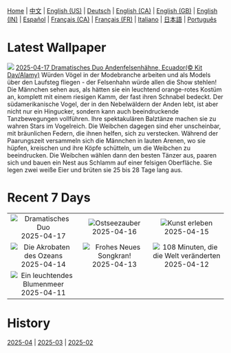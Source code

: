 [Home](../README.md) | [中文](zh-CN.md) | [English (US)](en-US.md) | [Deutsch](de-DE.md) | [English (CA)](en-CA.md) | [English (GB)](en-GB.md) | [English (IN)](en-IN.md) | [Español](es-ES.md) | [Français (CA)](fr-CA.md) | [Français (FR)](fr-FR.md) | [Italiano](it-IT.md) | [日本語](ja-JP.md) | [Português](pt-BR.md)

# Latest Wallpaper
![](https://www.bing.com/th?id=OHR.EcuadorBird_DE-DE1431082236_UHD.jpg)
[2025-04-17 Dramatisches Duo Andenfelsenhähne, Ecuador(© Kit Day/Alamy)](https://www.bing.com/th?id=OHR.EcuadorBird_DE-DE1431082236_UHD.jpg)
Würden Vögel in der Modebranche arbeiten und als Models über den Laufsteg fliegen - der Felsenhahn würde allen die Show stehlen! Die Männchen sehen aus, als hätten sie ein leuchtend orange-rotes Kostüm an, komplett mit einem riesigen Kamm, der fast ihren Schnabel bedeckt. Der südamerikanische Vogel, der in den Nebelwäldern der Anden lebt, ist aber nicht nur ein Hingucker, sondern kann auch beeindruckende Tanzbewegungen vollführen. Ihre spektakulären Balztänze machen sie zu wahren Stars im Vogelreich. Die Weibchen dagegen sind eher unscheinbar, mit bräunlichen Federn, die ihnen helfen, sich zu verstecken. Während der Paarungszeit versammeln sich die Männchen in lauten Arenen, wo sie hüpfen, kreischen und ihre Köpfe schütteln, um die Weibchen zu beeindrucken. Die Weibchen wählen dann den besten Tänzer aus, paaren sich und bauen ein Nest aus Schlamm auf einer felsigen Oberfläche. Sie legen zwei weiße Eier und brüten sie 25 bis 28 Tage lang aus.

# Recent 7 Days
|  |  |  |
|:---:|:---:|:---:|
| ![](https://www.bing.com/th?id=OHR.EcuadorBird_DE-DE1431082236_400x240.jpg "Dramatisches Duo") 2025-04-17 | ![](https://www.bing.com/th?id=OHR.BeachChairsSteinwarder_DE-DE2084587794_400x240.jpg "Ostseezauber") 2025-04-16 | ![](https://www.bing.com/th?id=OHR.BeachArt_DE-DE2496270870_400x240.jpg "Kunst erleben") 2025-04-15 |
| ![](https://www.bing.com/th?id=OHR.SpottedDolphins_DE-DE3167683290_400x240.jpg "Die Akrobaten des Ozeans") 2025-04-14 | ![](https://www.bing.com/th?id=OHR.ThailandPagodas_DE-DE3455777825_400x240.jpg "Frohes Neues Songkran!") 2025-04-13 | ![](https://www.bing.com/th?id=OHR.SpaceFlight_DE-DE4206523074_400x240.jpg "108 Minuten, die die Welt veränderten") 2025-04-12 |
| ![](https://www.bing.com/th?id=OHR.TulipsWindmill_DE-DE0828527136_400x240.jpg "Ein leuchtendes Blumenmeer") 2025-04-11 |  |  |

# History
[2025-04](../archives/wallpaper/de-DE/w_2025_04.md) | [2025-03](../archives/wallpaper/de-DE/w_2025_03.md) | [2025-02](../archives/wallpaper/de-DE/w_2025_02.md)
